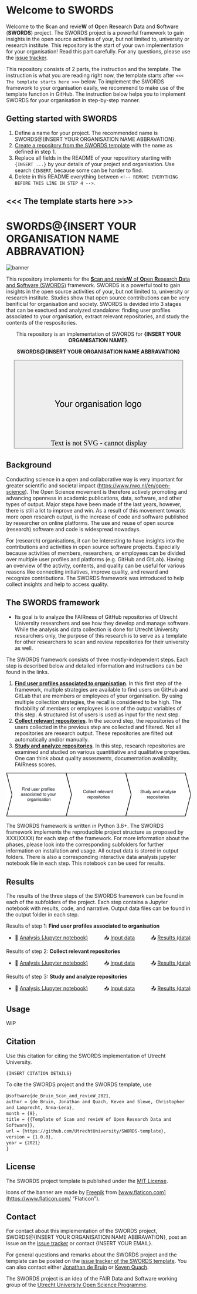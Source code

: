 # Welcome to SWORDS

Welcome to the **S**can and revie**W** of **O**pen **R**esearch **D**ata and **S**oftware (**SWORDS**) project. The SWORDS project is a powerful framework to gain insights in the open source activities of your, but not limited to, university or research institute. This repository is the start of your own implementation for your organisation! Read this part carefully. For any questions, please use the [issue tracker](https://github.com/UtrechtUniversity/SWORDS-template/issues). 

This repository consists of 2 parts, the instruction and the template. The instruction is what you are reading right now, the template starts after `<<< The template starts here >>>` below. To implement the SWORDS framework to your organisation easily, we recommend to make use of the template function in GitHub. The instruction below helps you to implement SWORDS for your organisation in step-by-step manner. 

## Getting started with SWORDS

1. Define a name for your project. The recommended name is SWORDS@{INSERT YOUR ORGANISATION NAME ABBRAVATION}. 
2. [Create a repository from the SWORDS template](https://docs.github.com/en/repositories/creating-and-managing-repositories/creating-a-repository-from-a-template) with the name as defined in step 1. 
3. Replace all fields in the README of your repostitory starting with `{INSERT ...}` by your details of your project and organisation. Use search `{INSERT`, because some can be harder to find. 
4. Delete in this README everything between `<!-- REMOVE EVERYTHING BEFORE THIS LINE IN STEP 4 -->`. 

## <<< The template starts here >>>
<!-- REMOVE EVERYTHING BEFORE THIS LINE IN STEP 4 -->

# SWORDS@{INSERT YOUR ORGANISATION NAME ABBRAVATION}

![banner](https://github.com/UtrechtUniversity/SWORDS-UU/blob/main/docs/banner.png)

This repository implements for the [**S**can and revie**W** of **O**pen **R**esearch **D**ata and **S**oftware (SWORDS)](https://github.com/UtrechtUniversity/SWORDS-template) framework. SWORDS is a powerful tool to gain insights in the open source activities of your, but not limited to, university or research institute. Studies show that open source contributions can be very benificial for organisation and society. SWORDS is devided into 3 stages that can be exectued and analyzed standalone: finding user profiles associated to your organisation, extract relevant repositories, and study the contents of the respositories. 

<p align="center">
  This repository is an implementation of SWORDS for <b>{INSERT YOUR ORGANISATION NAME}</b>.
   <!-- For example Utrecht University -->
</p>
<p align="center">
  <b>SWORDS@{INSERT YOUR ORGANISATION NAME ABBRAVATION}</b>
  <!-- For example SWORDS@UU -->
</p>

<p align="center">
  <img src="your_logo.svg">
</p>

## Background

Conducting science in a open and collaborative way is very important for greater scientific and societal impact (https://www.nwo.nl/en/open-science). The Open Science movement is therefore actively promoting and advancing openness in academic publications, data, software, and other types of output. Major steps have been made of the last years, however, there is still a lot to improve and win. As a result of this movement towards more open research output, is the increase of code and software published by researcher on online platforms. The use and reuse of open source (research) software and code is widespread nowadays. 

For (research) organisations, it can be interesting to have insights into the contributions and activities in open source software projects. Especially because activities of members, researchers, or employees can be divided over multiple user profiles and platforms (e.g. GitHub and GitLab). Having an overview of the activity, contents, and quality can be useful for various reasons like connecting initiatives, improve quality, and reward and recognize contributions. The SWORDS framework was introduced to help collect insights and help to access quality. 

<!-- Introduce FAIR -->

## The SWORDS framework


- Its goal is to analyze the FAIRness of GitHub repositories of Utrecht University researchers and see how they develop and manage software. While the analysis and data collection is done for Utrecht University researchers only, the purpose of this research is to serve as a template for other researchers to scan and review repositories for their university as well.



The SWORDS framework consists of three mostly-independent steps. Each step is described below and detailed information and instructions can be found in the links. 

1. **[Find user profiles associated to organisation](collect_users/)**. In this first step of the framework, multiple strategies are available to find users on GitHub and GitLab that are members or employees of your organisation. By using multiple collection strategies, the recall is considered to be high. The findability of members or employees is one of the output variables of this step. A structured list of users is used as input for the next step.
2. **[Collect relevant repositories](collect_repositories/)**. In the second step, the repositories of the users collected in the previous step are collected and filtered. Not all repositories are research output. These repositories are filted out automatically and/or manually.
3. **[Study and analyze repositories](collect_variables/)**. In this step, research repositories are examined and studied on various quantitiative and qualitative properties. One can think about quality assesments, documentation availablity, FAIRness scores. 

<p align="center">
  <img src="SWORDS_basic_flow.drawio.png">
</p>

The SWORDS framework is written in Python 3.6+. The SWORDS framework implements the reproducible project structure as proposed by XXX(XXXX) for each step of the framework. For more information about the phases, please look into the corresponding subfolders for further information on installation and usage. All output data is stored in output folders. There is also a corresponding interactive data analysis jupyter notebook file in each step. This notebook can be used for results. 

## Results

The results of the three steps of the SWORDS framework can be found in each of the subfolders of the project. Each step contains a Jupyter notebook with results, code, and narrative. Output data files can be found in the output folder in each step.  

Results of step 1: **Find user profiles associated to organisation**
- :open_book: [Analysis (Jupyter notebook)](collect_users/analyse_users.ipynb) &nbsp; &nbsp; &nbsp; &nbsp; &nbsp; :inbox_tray: [Input data](collect_users/data) &nbsp; &nbsp; &nbsp; &nbsp; &nbsp; :outbox_tray: [Results (data)](collect_users/output) 

Results of step 2: **Collect relevant repositories**
- :open_book: [Analysis (Jupyter notebook)](collect_repositories/analyse_repositories.ipynb) &nbsp; &nbsp; &nbsp; &nbsp; &nbsp; :inbox_tray: [Input data](collect_repositories/data) &nbsp; &nbsp; &nbsp; &nbsp; &nbsp; :outbox_tray: [Results (data)](collect_repositories/output) 

Results of step 3: **Study and analyze repositories**
- :open_book: [Analysis (Jupyter notebook)](collect_variables/analyse_metrics.ipynb) &nbsp; &nbsp; &nbsp; &nbsp; &nbsp; :inbox_tray: [Input data](collect_variables/data) &nbsp; &nbsp; &nbsp; &nbsp; &nbsp; :outbox_tray: [Results (data)](collect_variables/output) 

## Usage

WIP

## Citation

Use this citation for citing the SWORDS implementation of Utrecht University.
```
{INSERT CITATION DETAILS}
```

To cite the SWORDS project and the SWORDS template, use 

```
@software{de_Bruin_Scan_and_revieW_2021,
author = {de Bruin, Jonathan and Quach, Keven and Slewe, Christopher and Lamprecht, Anna-Lena},
month = {9},
title = {{Template of Scan and revieW of Open Research Data and Software}},
url = {https://github.com/UtrechtUniversity/SWORDS-template},
version = {1.0.0},
year = {2021}
}
```

## License

The SWORDS project template is published under the [MIT License](/license).

Icons of the banner are made by [Freepik](https://www.freepik.com "Freepik") from [www.flaticon.com](https://www.flaticon.com/ "Flaticon").

## Contact

For contact about this implementation of the SWORDS project, SWORDS@{INSERT YOUR ORGANISATION NAME ABBRAVATION}, post an issue on the [issue tracker](/issues) or contact {INSERT YOUR EMAIL}. 

For general questions and remarks about the SWORDS project and the template can be posted on the [issue tracker of the SWORDS template](https://github.com/UtrechtUniversity/SWORDS-template/issues). You can also contact either [Jonathan de Bruin](https://github.com/J535D165) or [Keven Quach](https://github.com/kequach). 

The SWORDS project is an idea of the FAIR Data and Software working group of the [Utrecht University Open Science Programme](https://www.uu.nl/en/research/open-science).
